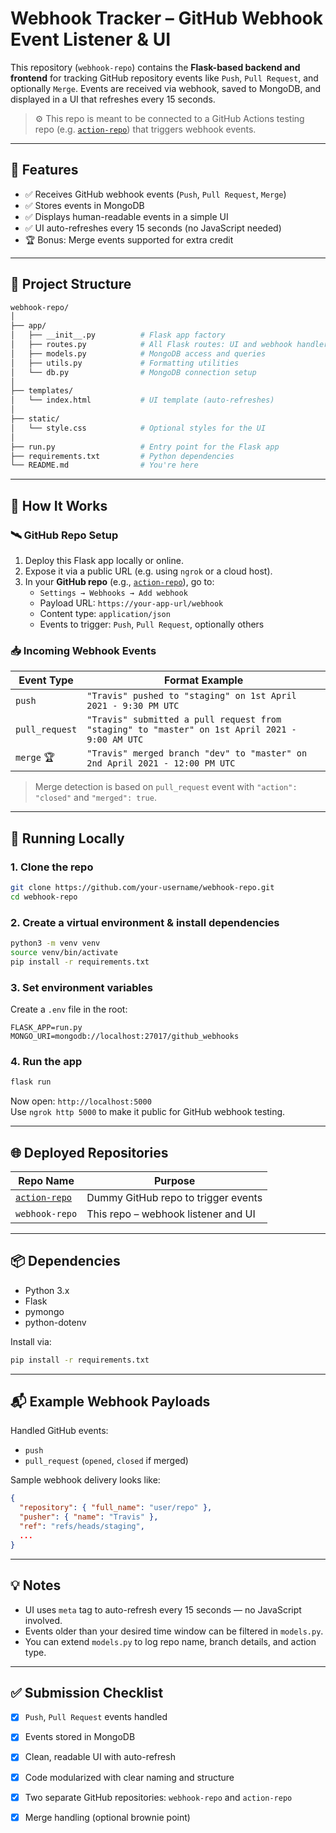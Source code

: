 # Webhook Tracker – GitHub Webhook Event Listener & UI

This repository (`webhook-repo`) contains the **Flask-based backend and frontend** for tracking GitHub repository events like `Push`, `Pull Request`, and optionally `Merge`. Events are received via webhook, saved to MongoDB, and displayed in a UI that refreshes every 15 seconds.

> ⚙️ This repo is meant to be connected to a GitHub Actions testing repo (e.g. [`action-repo`](#action-repo-link-here)) that triggers webhook events.

---

## 📌 Features

- ✅ Receives GitHub webhook events (`Push`, `Pull Request`, `Merge`)
- ✅ Stores events in MongoDB
- ✅ Displays human-readable events in a simple UI
- ✅ UI auto-refreshes every 15 seconds (no JavaScript needed)
- 🏆 Bonus: Merge events supported for extra credit

---

## 📁 Project Structure

```bash
webhook-repo/
│
├── app/
│   ├── __init__.py          # Flask app factory
│   ├── routes.py            # All Flask routes: UI and webhook handler
│   ├── models.py            # MongoDB access and queries
│   ├── utils.py             # Formatting utilities
│   └── db.py                # MongoDB connection setup
│
├── templates/
│   └── index.html           # UI template (auto-refreshes)
│
├── static/
│   └── style.css            # Optional styles for the UI
│
├── run.py                   # Entry point for the Flask app
├── requirements.txt         # Python dependencies
└── README.md                # You're here
```

---

## 🚀 How It Works

### 🛰️ GitHub Repo Setup

1. Deploy this Flask app locally or online.
2. Expose it via a public URL (e.g. using `ngrok` or a cloud host).
3. In your **GitHub repo** (e.g., [`action-repo`](#)), go to:
   - `Settings → Webhooks → Add webhook`
   - Payload URL: `https://your-app-url/webhook`
   - Content type: `application/json`
   - Events to trigger: `Push`, `Pull Request`, optionally others

### 📥 Incoming Webhook Events

| Event Type    | Format Example |
|---------------|----------------|
| `push`        | `"Travis" pushed to "staging" on 1st April 2021 - 9:30 PM UTC` |
| `pull_request`| `"Travis" submitted a pull request from "staging" to "master" on 1st April 2021 - 9:00 AM UTC` |
| `merge` 🏆    | `"Travis" merged branch "dev" to "master" on 2nd April 2021 - 12:00 PM UTC` |

> Merge detection is based on `pull_request` event with `"action": "closed"` and `"merged": true`.

---

## 🧪 Running Locally

### 1. Clone the repo

```bash
git clone https://github.com/your-username/webhook-repo.git
cd webhook-repo
```

### 2. Create a virtual environment & install dependencies

```bash
python3 -m venv venv
source venv/bin/activate
pip install -r requirements.txt
```

### 3. Set environment variables

Create a `.env` file in the root:

```env
FLASK_APP=run.py
MONGO_URI=mongodb://localhost:27017/github_webhooks
```

### 4. Run the app

```bash
flask run
```

Now open: `http://localhost:5000`  
Use `ngrok http 5000` to make it public for GitHub webhook testing.

---

## 🌐 Deployed Repositories

| Repo Name     | Purpose                           |
|---------------|-----------------------------------|
| [`action-repo`](#) | Dummy GitHub repo to trigger events |
| `webhook-repo`     | This repo – webhook listener and UI |

---

## 📦 Dependencies

- Python 3.x
- Flask
- pymongo
- python-dotenv

Install via:

```bash
pip install -r requirements.txt
```

---

## 📬 Example Webhook Payloads

Handled GitHub events:
- `push`
- `pull_request` (`opened`, `closed` if merged)

Sample webhook delivery looks like:

```json
{
  "repository": { "full_name": "user/repo" },
  "pusher": { "name": "Travis" },
  "ref": "refs/heads/staging",
  ...
}
```

---

## 💡 Notes

- UI uses `meta` tag to auto-refresh every 15 seconds — no JavaScript involved.
- Events older than your desired time window can be filtered in `models.py`.
- You can extend `models.py` to log repo name, branch details, and action type.

---

## ✅ Submission Checklist

- [x] `Push`, `Pull Request` events handled
- [x] Events stored in MongoDB
- [x] Clean, readable UI with auto-refresh
- [x] Code modularized with clear naming and structure
- [x] Two separate GitHub repositories: `webhook-repo` and `action-repo`
- [x] Merge handling (optional brownie point)


